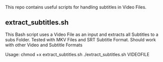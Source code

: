 This repo contains useful scripts for handling subtitles in Video Files.


extract_subtitles.sh
---------------------
This Bash script uses a Video File as an input and extracts all Subtitles to a subs Folder. Tested with MKV Files and SRT Subtitle Format. Should work with other Video and Subtitle Formats

Usage:
chmod +x extract_subtitles.sh 
./extract_subtitles.sh VIDEOFILE
